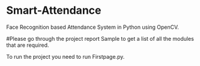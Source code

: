 # Smart-Attendance
Face Recognition based Attendance System in Python using OpenCV.


#Please go through the project report Sample to get a list of all the modules that are required.


To run the project you need to run Firstpage.py.
